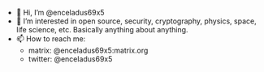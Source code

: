 - 👋 Hi, I’m @enceladus69x5
- 👀 I’m interested in open source, security, cryptography, physics, space, life science, etc. Basically anything about anything.
- 📫 How to reach me: 
  - matrix: @enceladus69x5:matrix.org
  - twitter: @enceladus69x5



